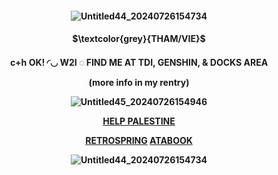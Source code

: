 <h4 align="center">   


![Untitled44_20240726154734](https://github.com/user-attachments/assets/1bee4706-1846-4dd8-8fb6-9f9bfa1dd2c7)



<h4 align="center">     

<h4 align="center">  $\textcolor{grey}{THAM/VIE}$
<h4 align="center">  c+h OK! ◜◡ W2I    ◌   FIND ME AT TDI, GENSHIN, & DOCKS AREA


(more info in my rentry)

  


![Untitled45_20240726154946](https://github.com/user-attachments/assets/3be00d60-9b07-4bc1-b553-043fbef01e91)


 **[HELP PALESTINE](https://arab.org/click-to-help/palestine/)**


 **[RETROSPRING](https://retrospring.net/@dendroleafs)**
  **[ATABOOK](https://viee.atabook.org/)**

![Untitled44_20240726154734](https://github.com/user-attachments/assets/ab99318b-fccb-4364-8b99-06f599b9da6d)


